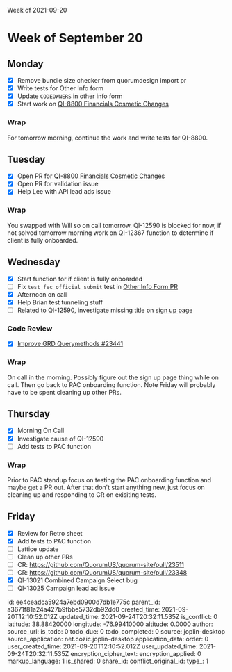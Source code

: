 Week of 2021-09-20

# Week of September 20

## Monday

 - [x] Remove bundle size checker from quorumdesign import pr
 - [x] Write tests for Other Info form
 - [x] Update `CODEOWNERS` in other info form
 - [x] Start work on [QI-8800 Financials Cosmetic Changes](:/4fe7859a2c524e99929ac645243f7b2f)

### Wrap

For tomorrow morning, continue the work and write tests for QI-8800.

## Tuesday

 - [x] Open PR for  [QI-8800 Financials Cosmetic Changes](:/4fe7859a2c524e99929ac645243f7b2f)
 - [x] Open PR for validation issue
 - [x] Help Lee with API lead ads issue

### Wrap

You swapped with Will so on call tomorrow. QI-12590 is blocked for now, if not solved tomorrow morning work on QI-12367 function to determine if client is fully onboarded.

## Wednesday

 - [x] Start function for if client is fully onboarded
 - [ ] Fix `test_fec_official_submit` test  in [Other Info Form PR](https://github.com/QuorumUS/quorum-site/pull/23378)
 - [x] Afternoon on call
 - [x] Help Brian test tunneling stuff
 - [ ] Related to QI-12590, investigate missing title on [sign up page](https://www.recyclinginfrastructurenow.com/sign_in/)

### Code Review

 - [x]  [Improve GRD Querymethods #23441](https://github.com/QuorumUS/quorum-site/pull/23441)

### Wrap

On call in the morning. Possibly figure out the sign up page thing while on call. Then go back to PAC onboarding function. Note Friday will probably have to be spent cleaning up other PRs.

## Thursday

- [x] Morning On Call
- [x] Investigate cause of QI-12590
- [ ] Add tests to PAC function

### Wrap

Prior to PAC standup focus on testing the PAC onboarding function and maybe get a PR out. After that don't start anything new, just focus on cleaning up and responding to CR on exisiting tests.

## Friday
 - [x] Review for Retro sheet
 - [x] Add tests to PAC function
 - [ ] Lattice update
 - [ ] Clean up other PRs
 - [ ] CR: https://github.com/QuorumUS/quorum-site/pull/23511
 - [ ] CR: https://github.com/QuorumUS/quorum-site/pull/23348
 - [x] QI-13021 Combined Campaign Select bug
 - [ ] QI-13025 Campaign lead ad issue

id: ee4ceadca5924a7ebd0900d7db1e775c
parent_id: a3671f81a24a427b9fbbe5732db92dd0
created_time: 2021-09-20T12:10:52.012Z
updated_time: 2021-09-24T20:32:11.535Z
is_conflict: 0
latitude: 38.88420000
longitude: -76.99410000
altitude: 0.0000
author: 
source_url: 
is_todo: 0
todo_due: 0
todo_completed: 0
source: joplin-desktop
source_application: net.cozic.joplin-desktop
application_data: 
order: 0
user_created_time: 2021-09-20T12:10:52.012Z
user_updated_time: 2021-09-24T20:32:11.535Z
encryption_cipher_text: 
encryption_applied: 0
markup_language: 1
is_shared: 0
share_id: 
conflict_original_id: 
type_: 1